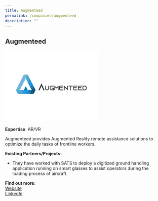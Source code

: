 ```yaml
---
title: Augmenteed
permalink: /companies/augmenteed
description: ""
---
```

## Augmenteed

![Alt text for image on Isomer site](/images/rsz_1augmenteed.png)

**Expertise**: AR/VR

Augmenteed provides Augmented Reality remote assistance solutions to optimize the daily tasks of frontline workers.

**Existing Partners/Projects:**
* They have worked with SATS to deploy a digitized ground handling application running on smart glasses to assist operators during the loading process of aircraft. 

**Find out more:** \
[Website](https://www.augmenteed.tech/)\
[LinkedIn](https://www.linkedin.com/company/augmenteed/)